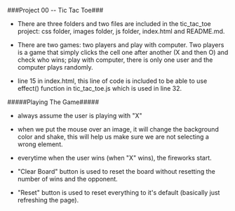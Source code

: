 ###Project 00 -- Tic Tac Toe###

- There are three folders and two files are included in the tic_tac_toe project: css folder, images folder, js folder, index.html and README.md.

- There are two games: two players and play with computer. Two players is a game that simply clicks the cell one after another (X and then O) and check who wins; play with computer, there is only one user and the computer plays randomly. 

- line 15 in index.html, this line of code is included to be able to use effect() function in tic_tac_toe.js which is used in line 32. 


#####Playing The Game#####

- always assume the user is playing with "X"

- when we put the mouse over an image, it will change the background color and shake, this will help us make sure we are not selecting a wrong element.

- everytime when the user wins (when "X" wins), the fireworks start.

- "Clear Board" button is used to reset the board without resetting the number of wins and the opponent.

- "Reset" button is used to reset everything to it's default (basically just refreshing the page).


